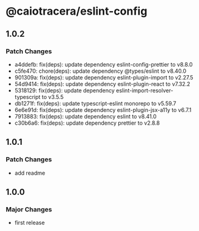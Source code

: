 # @caiotracera/eslint-config

## 1.0.2

### Patch Changes

- a4ddefb: fix(deps): update dependency eslint-config-prettier to v8.8.0
- c5fe470: chore(deps): update dependency @types/eslint to v8.40.0
- 901309a: fix(deps): update dependency eslint-plugin-import to v2.27.5
- 54d9414: fix(deps): update dependency eslint-plugin-react to v7.32.2
- 5318129: fix(deps): update dependency eslint-import-resolver-typescript to v3.5.5
- db1271f: fix(deps): update typescript-eslint monorepo to v5.59.7
- 6e6e91d: fix(deps): update dependency eslint-plugin-jsx-a11y to v6.7.1
- 7913883: fix(deps): update dependency eslint to v8.41.0
- c30b6a6: fix(deps): update dependency prettier to v2.8.8

## 1.0.1

### Patch Changes

- add readme

## 1.0.0

### Major Changes

- first release
